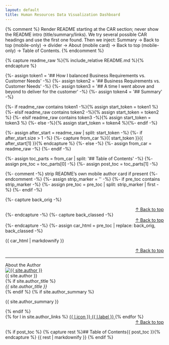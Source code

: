 ```yaml
---
layout: default
title: Human Resources Data Visualization Dashboard
---
```


{% comment %}
Render README starting at the CAR section; never show the README intro (title/summary/links).
We try several possible CAR headings and use the first one found.
Then we inject:
  Summary → Back to top (mobile-only) → divider → About (mobile card) → Back to top (mobile-only) → Table of Contents.
{% endcomment %}

{% capture readme_raw %}{% include_relative README.md %}{% endcapture %}

{%- assign token1 = '## How I balanced Business Requirements vs. Customer Needs' -%}
{%- assign token2 = '## Business Requirements vs. Customer Needs' -%}
{%- assign token3 = '## A time I went above and beyond to deliver for the customer' -%}
{%- assign token4 = '## Summary' -%}

{%- if readme_raw contains token1 -%}{% assign start_token = token1 %}
{%- elsif readme_raw contains token2 -%}{% assign start_token = token2 %}
{%- elsif readme_raw contains token3 -%}{% assign start_token = token3 %}
{%- else -%}{% assign start_token = token4 %}{%- endif -%}

{%- assign after_start = readme_raw | split: start_token -%}
{%- if after_start.size > 1 -%}
  {%- capture from_car %}{{ start_token }}{{ after_start[1] }}{% endcapture %}
{%- else -%}
  {%- assign from_car = readme_raw -%}
{%- endif -%}

{%- assign toc_parts = from_car | split: '## Table of Contents' -%}
{%- assign pre_toc = toc_parts[0] -%}
{%- assign post_toc = toc_parts[1] -%}

{%- comment -%} strip README’s own mobile author card if present {%- endcomment -%}
{%- assign strip_marker = '<!-- ===== Mobile-only Author Card injected AFTER the story section ===== -->' -%}
{%- if pre_toc contains strip_marker -%}
  {%- assign pre_toc = pre_toc | split: strip_marker | first -%}
{%- endif -%}

{%- capture back_orig -%}<div align="right"><a href="#site-top">↑ Back to top</a></div>{%- endcapture -%}
{%- capture back_classed -%}<div class="car-backlink" align="right"><a href="#site-top">↑ Back to top</a></div>{%- endcapture -%}
{%- assign car_html = pre_toc | replace: back_orig, back_classed -%}

{{ car_html | markdownify }}

<!-- Mobile/compact-only: Back to top BETWEEN Summary and About -->
<div class="backlink--injected" align="right"><a href="#site-top">↑ Back to top</a></div>
<hr class="m-divider" />

<!-- Mobile/compact-only About the Author -->
<div class="author-card author-card--mobile">
  <div class="author-card__heading">About the Author</div>

  <a href="{{ site.author_photo }}" target="_blank" rel="noopener">
    <img class="author-card__photo" src="{{ site.author_photo }}" alt="{{ site.author }}">
  </a>

  <div class="author-card__name">{{ site.author }}</div>
  {% if site.author_title %}<div class="author-card__title"><em>{{ site.author_title }}</em></div>{% endif %}
  {% if site.author_summary %}<p class="author-card__summary">{{ site.author_summary }}</p>{% endif %}

  <div class="author-card__links">
    {% for l in site.author_links %}
      <a class="author-card__btn" href="{{ l.url | escape }}" target="_blank" rel="noopener noreferrer">
        {{ l.icon }} {{ l.label }}
      </a>
    {% endfor %}
  </div>
</div>

<!-- Mobile/compact-only: Back to top AFTER About -->
<div class="backlink--after-author" align="right"><a href="#site-top">↑ Back to top</a></div>

{% if post_toc %}
  {% capture rest %}## Table of Contents{{ post_toc }}{% endcapture %}
  {{ rest | markdownify }}
{% endif %}

